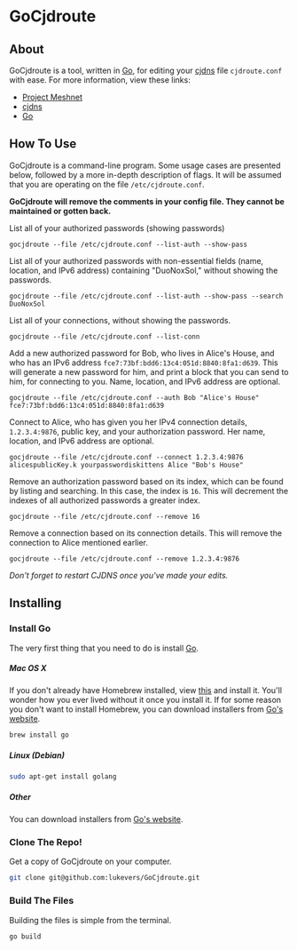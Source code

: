 # GoCjdroute

## About
GoCjdroute is a tool, written in [Go](http://golang.org/), for editing your [cjdns](https://github.com/cjdelisle/cjdns) file `cjdroute.conf` with ease. For more information, view these links:

* [Project Meshnet](http://projectmeshnet.org/)
* [cjdns](https://github.com/cjdelisle/cjdns)
* [Go](http://golang.org/)

## How To Use
GoCjdroute is a command-line program. Some usage cases are presented below, followed by a more in-depth description of flags. It will be assumed that you are operating on the file `/etc/cjdroute.conf`.

**GoCjdroute will remove the comments in your config file. They cannot be maintained or gotten back.**

List all of your authorized passwords (showing passwords)
```
gocjdroute --file /etc/cjdroute.conf --list-auth --show-pass
```

List all of your authorized passwords with non-essential fields (name, location, and IPv6 address) containing "DuoNoxSol," without showing the passwords.
```
gocjdroute --file /etc/cjdroute.conf --list-auth --show-pass --search DuoNoxSol
```

List all of your connections, without showing the passwords.
```
gocjdroute --file /etc/cjdroute.conf --list-conn
```

Add a new authorized password for Bob, who lives in Alice's House, and who has an IPv6 address `fce7:73bf:bdd6:13c4:051d:8840:8fa1:d639`. This will generate a new password for him, and print a block that you can send to him, for connecting to you. Name, location, and IPv6 address are optional.
```
gocjdroute --file /etc/cjdroute.conf --auth Bob "Alice's House" fce7:73bf:bdd6:13c4:051d:8840:8fa1:d639
```

Connect to Alice, who has given you her IPv4 connection details, `1.2.3.4:9876`, public key, and your authorization password. Her name, location, and IPv6 address are optional.
```
gocjdroute --file /etc/cjdroute.conf --connect 1.2.3.4:9876 alicespublicKey.k yourpasswordiskittens Alice "Bob's House"
```

Remove an authorization password based on its index, which can be found by listing and searching. In this case, the index is `16`. This will decrement the indexes of all authorized passwords a greater index.
```
gocjdroute --file /etc/cjdroute.conf --remove 16
```

Remove a connection based on its connection details. This will remove the connection to Alice mentioned earlier.
```
gocjdroute --file /etc/cjdroute.conf --remove 1.2.3.4:9876
```

*Don't forget to restart CJDNS once you've made your edits.*

## Installing
### Install Go
The very first thing that you need to do is install [Go](http://golang.org/).
##### Mac OS X
If you don't already have Homebrew installed, view [this](http://mxcl.github.com/homebrew/) and install it. You'll wonder how you ever lived without it once you install it. If for some reason you don't want to install Homebrew, you can download installers from [Go's website](http://golang.org/).
```bash
brew install go
```

##### Linux (Debian)
```bash
sudo apt-get install golang
```

##### Other
You can download installers from [Go's website](http://golang.org/).

### Clone The Repo!
Get a copy of GoCjdroute on your computer.
```bash
git clone git@github.com:lukevers/GoCjdroute.git
```

### Build The Files
Building the files is simple from the terminal.
```
go build
```
